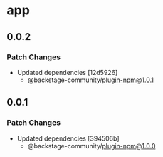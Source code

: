 # app

## 0.0.2

### Patch Changes

- Updated dependencies [12d5926]
  - @backstage-community/plugin-npm@1.0.1

## 0.0.1

### Patch Changes

- Updated dependencies [394506b]
  - @backstage-community/plugin-npm@1.0.0
